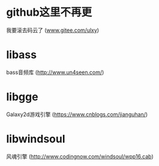 # github这里不再更
我要滚去码云了 (www.gitee.com/ulxy)
# libass
bass音频库 (http://www.un4seen.com/)
# libgge
Galaxy2d游戏引擎 (https://www.cnblogs.com/jianguhan/)
# libwindsoul
风魂引擎 (http://www.codingnow.com/windsoul/wpp16.cab)
